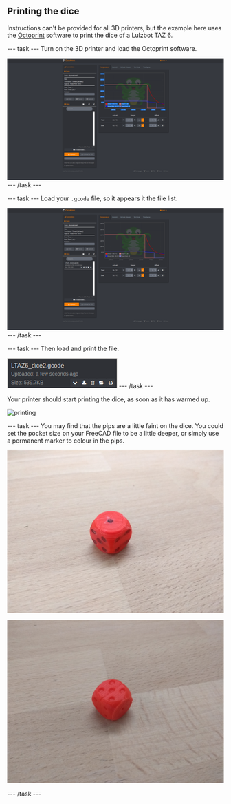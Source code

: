 ## Printing the dice

Instructions can't be provided for all 3D printers, but the example here uses the [Octoprint](https://octoprint.org/) software to print the dice of a Lulzbot TAZ 6.

--- task ---
Turn on the 3D printer and load the Octoprint software.

![Octoprint1](images/octoprint1.png)
--- /task ---

--- task ---
Load your `.gcode` file, so it appears it the file list.

![Octoprint2](images/octoprint2.png)
--- /task ---

--- task ---
Then load and print the file.

![Octoprint3](images/octoprint3.png)
--- /task ---

Your printer should start printing the dice, as soon as it has warmed up.

![printing](images/printing.gif)

--- task ---
You may find that the pips are a little faint on the dice. You could set the pocket size on your FreeCAD file to be a little deeper, or simply use a permanent marker to colour in the pips.

![printed_dice1](images/printed_dice_1.jpg)

![printed_dice2](images/printed_dice_2.jpg)

--- /task ---
